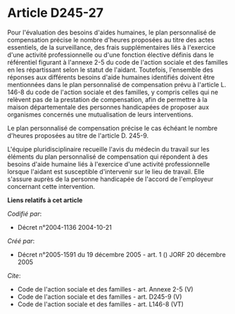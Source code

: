 # Article D245-27

Pour l'évaluation des besoins d'aides humaines, le plan personnalisé de compensation précise le nombre d'heures proposées au
titre des actes essentiels, de la surveillance, des frais supplémentaires liés à l'exercice d'une activité professionnelle ou
d'une fonction élective définis dans le référentiel figurant à l'annexe 2-5 du code de l'action sociale et des familles en
les répartissant selon le statut de l'aidant. Toutefois, l'ensemble des réponses aux différents besoins d'aide humaines
identifiés doivent être mentionnées dans le plan personnalisé de compensation prévu à l'article L. 146-8 du code de l'action
sociale et des familles, y compris celles qui ne relèvent pas de la prestation de compensation, afin de permettre à la maison
départementale des personnes handicapées de proposer aux organismes concernés une mutualisation de leurs interventions. 

Le plan personnalisé de compensation précise le cas échéant le nombre d'heures proposées au titre de l'article D. 245-9. 

L'équipe pluridisciplinaire recueille l'avis du médecin du travail sur les éléments du plan personnalisé de compensation qui
répondent à des besoins d'aide humaine liés à l'exercice d'une activité professionnelle lorsque l'aidant est susceptible
d'intervenir sur le lieu de travail. Elle s'assure auprès de la personne handicapée de l'accord de l'employeur concernant
cette intervention.

**Liens relatifs à cet article**

_Codifié par_:

  - Décret n°2004-1136 2004-10-21

_Créé par_:

  - Décret n°2005-1591 du 19 décembre 2005 - art. 1 () JORF 20 décembre 2005

_Cite_:

  - Code de l'action sociale et des familles - art. Annexe 2-5 (V)
  - Code de l'action sociale et des familles - art. D245-9 (V)
  - Code de l'action sociale et des familles - art. L146-8 (VT)
